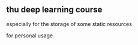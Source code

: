## thu deep learning course
especially for the storage of some static resources

for personal usage
